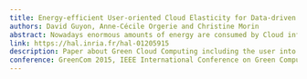 ```yaml
---
title: Energy-efficient User-oriented Cloud Elasticity for Data-driven Applications
authors: David Guyon, Anne-Cécile Orgerie and Christine Morin
abstract: Nowadays enormous amounts of energy are consumed by Cloud infrastructures and this trend is still growing. An existing solution to lower this consumption is to turn off as many servers as possible, but these solutions do not involve the user as a main lever to save energy. We introduce a system that proposes to the user to run her application with degraded performance. A user choosing an energy-efficient run promotes a better consolidation of the Virtual Machines in the Cloud and thus may help turning off more servers. We experimented our system on Grid'5000 and we used the Montage workflow as a benchmark. Experimentation results show promising outcomes. In energy-efficiency mode, the energy consumed can be significantly reduced to the cost of a low increase of the execution time.
link: https://hal.inria.fr/hal-01205915
description: Paper about Green Cloud Computing including the user into the energy optimization
conference: GreenCom 2015, IEEE International Conference on Green Computing and Communications, Sydney, Australia
---
```

